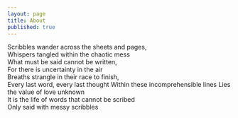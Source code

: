 ```yaml
---
layout: page
title: About
published: true
---
```


Scribbles wander across the sheets and pages,  
Whispers tangled within the chaotic mess  
What must be said cannot be written,  
For there is uncertainty in the air  
Breaths strangle in their race to finish,  
Every last word, every last thought 
Within these incomprehensible lines 
Lies the value of love unknown  
It is the life of words that cannot be scribed  
Only said with messy scribbles

